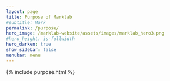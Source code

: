 ```yaml
---
layout: page
title: Purpose of Marklab
#subtitle: Mark
permalink: /purpose/
hero_image: /marklab-website/assets/images/marklab_hero3.png
#hero_height: is-fullwidth
hero_darken: true
show_sidebar: false
menubar: menu
---
```


{% include purpose.html %}

